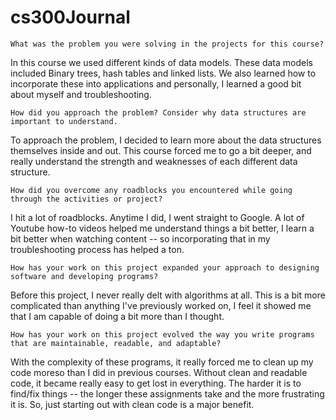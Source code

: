 # cs300Journal
    What was the problem you were solving in the projects for this course?
In this course we used different kinds of data models. These data models included Binary trees, hash tables and linked lists. We also learned how to incorporate these into applications and personally, I learned a good bit about myself and troubleshooting.
    
    How did you approach the problem? Consider why data structures are important to understand.
To approach the problem, I decided to learn more about the data structures themselves inside and out. This course forced me to go a bit deeper, and really understand the strength and weaknesses of each different data structure.

    How did you overcome any roadblocks you encountered while going through the activities or project?
I hit a lot of roadblocks. Anytime I did, I went straight to Google. A lot of Youtube how-to videos helped me understand things a bit better, I learn a bit better when watching content -- so incorporating that in my troubleshooting process has helped a ton.
    
    How has your work on this project expanded your approach to designing software and developing programs?
Before this project, I never really delt with algorithms at all. This is a bit more complicated than anything I've previously worked on, I feel it showed me that I am capable of doing a bit more than I thought.
    
    How has your work on this project evolved the way you write programs that are maintainable, readable, and adaptable?
With the complexity of these programs, it really forced me to clean up my code moreso than I did in previous courses. Without clean and readable code, it became really easy to get lost in everything. The harder it is to find/fix things -- the longer these assignments take and the more frustrating it is. So, just starting out with clean code is a major benefit.

